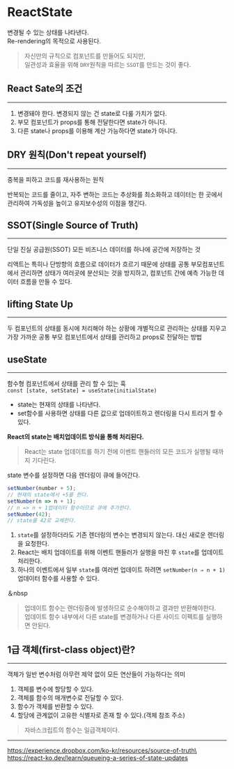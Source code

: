 # ReactState

변경될 수 있는 상태를 나타낸다.\
Re-rendering의 목적으로 사용된다.

> 자신만의 규칙으로 컴포넌트를 만들어도 되지만,\
> 일관성과 효율을 위해 `DRY`원칙을 따르는 `SSOT`를 만드는 것이 좋다.

## React Sate의 조건

***

1. 변경돼야 한다. 변경되지 않는 건 state로 다룰 가치가 없다.
2. 부모 컴포넌트가 props를 통해 전달한다면 state가 아니다.
3. 다른 state나 props를 이용해 계산 가능하다면 state가 아니다.



## DRY 원칙(Don't repeat yourself)

***

중복을 피하고 코드를 재사용하는 원칙

반복되는 코드를 줄이고, 자주 변하는 코드는 추상화를 최소화하고 데이터는 한 곳에서 관리하여 가독성을 높이고 유지보수성의 이점을 챙긴다.





## SSOT(Single Source of Truth)

***

단일 진실 공급원(SSOT) 모든 비즈니스 데이터를 하나에 공간에 저장하는 것

리액트는 특히나 단방향의 흐름으로 데이터가 흐르기 때문에 상태를 공통 부모컴포넌트에서 관리하면 상태가 여러곳에 분산되는 것을 방지하고, 컴포넌트 간에 예측 가능한 데이터 흐름을 만들 수 있다.





## lifting State Up

***

두 컴포넌트의 상태를 동시에 처리해야 하는 상황에 개별적으로 관리하는 상태를 지우고 가장 가까운 공통 부모 컴포넌트에서 상태를 관리하고 props로 전달하는 방법





## useState

***

함수형 컴포넌트에서 상태를 관리 할 수 있는 훅\
`const [state, setState] = useState(initialState)`

* state는 현재의 상태를 나타낸다.
* set함수를 사용하면 상태를 다른 값으로 업데이트하고 렌더링을 다시 트리거 할 수 있다.

**React의 state는 배치업데이트 방식을 통해 처리된다.**

> React는 state 업데이트를 하기 전에 이벤트 핸들러의 모든 코드가 실행될 때까지 기다린다.

state 변수를 설정하면 다음 렌더링이 큐에 들어간다.

```jsx
setNumber(number + 5);
// 현재의 state에서 +5를 한다.
setNumber(n => n + 1);
// n => n + 1업데이터 함수이므로 큐에 추가한다.
setNumber(42);
// state를 42로 교체한다.
```

1. `state`를 설정하더라도 기존 렌더링의 변수는 변경되지 않는다. 대신 새로운 렌더링을 요청한다.
2. React는 배치 업데이트를 위해 이벤트 핸들러가 실행을 마친 후 `state`를 업데이트 처리한다.
3. 하나의 이벤트에서 일부 `state`를 여러번 업데이트 하려면 `setNumber(n ⇒ n + 1)`업데이터 함수를 사용할 수 있다.

＆nbsp

> 업데이트 함수는 렌더링중에 발생하므로 순수해야하고 결과만 반환해야한다.\
> 업데이트 함수 내부에서 다른 state를 변경하거나 다른 사이드 이펙트를 실행하면 안된다.



## 1급 객체(first-class object)란?

***

객체가 일반 변수처럼 아무런 제약 없이 모든 연산들이 가능하다는 의미

1. 객체를 변수에 할당할 수 있다.
2. 객체를 함수의 매개변수로 전달할 수 있다.
3. 함수가 객체를 반환할 수 있다.
4. 할당에 관계없이 고유한 식별자로 존재 할 수 있다.(객체 참조 주소)

> 자바스크립트의 함수는 일급객체이다.

***

https://experience.dropbox.com/ko-kr/resources/source-of-truth\
https://react-ko.dev/learn/queueing-a-series-of-state-updates
